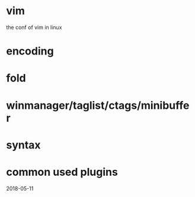 # vim
the conf of vim in linux

# encoding

# fold

# winmanager/taglist/ctags/minibuffer

# syntax

# common used plugins

2018-05-11
